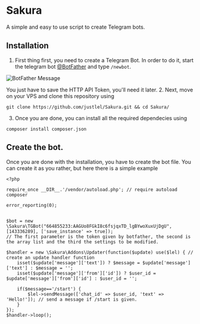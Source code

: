 # Sakura
A simple and easy to use script to create Telegram bots.
## Installation
1. First thing first, you need to create a Telegram Bot. In order to do it, start the telegram bot [@BotFather](t.me/BotFather) and type `/newbot`.

![BotFather Message](https://i.imgur.com/mW6vCn2.png)

You just have to save the HTTP API Token, you'll need it later.
2. Next, move on your VPS and clone this repository using

 `git clone https://github.com/justlel/Sakura.git && cd Sakura/`


3. Once you are done, you can install all the required dependecies using


 `composer install composer.json`

## Create the bot.
Once you are done with the installation, you have to create the bot file.
You can create it as you rather, but here there is a simple example
```
<?php

require_once __DIR__.'/vendor/autoload.php'; // require autoload composer

error_reporting(0);


$bot = new \Sakura\TGBot("664855233:AAGUo8FGkI8c6fsjqxTD_lgBYwoXuxUjDgU", [143336289], ['save_instance' => true]);
// The first parameter is the token given by botfather, the second is the array list and the third the settings to be modified.

$handler = new \Sakura\Addons\Updater(function($update) use($lel) { // create an update handler function
    isset($update['message']['text']) ? $message = $update['message']['text'] : $message = '';
    isset($update['message']['from']['id']) ? $user_id = $update['message']['from']['id'] : $user_id = '';
    
    if($message=='/start') {
        $lel->sendMessage(['chat_id' => $user_id, 'text' => 'Hello!']); // send a message if /start is given.
    }
});
$handler->loop();

